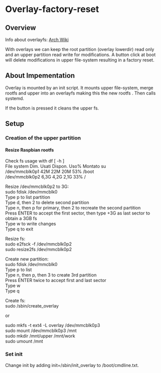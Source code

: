 # Overlay-factory-reset
## Overview
Info about overlayfs: [Arch Wiki](https://wiki.archlinux.org/index.php/Overlay_filesystem)

With overlays we can keep the root partition (overlay lowerdir) read only and an upper partition read write for modifications.
A button click at boot will delete modifications in upper file-system resulting in a factory reset.

## About Impementation
Overlay is mounted by an init script. It mounts upper file-system, merge rootfs and upper into an overlayfs making this the new rootfs . Then calls systemd.

If the button is pressed it cleans the upper fs.

## Setup
### Creation of the upper partition
#### Resize Raspbian rootfs
Check fs usage with df [ -h ]  
File system Dim. Usati Dispon. Uso% Montato su  
/dev/mmcblk0p1              42M   22M     20M  53% /boot  
/dev/mmcblk0p2             6,3G  4,2G    2,1G  33% /  

Resize /dev/mmcblk0p2 to 3G:  
sudo fdisk /dev/mmcblk0  
Type p to list partition  
Type d, then 2 to delete second partition  
Type n, then p for primary, then 2 to recreate the second partition  
Press ENTER to accept the first sector, then type +3G as last sector to obtain a 3GB fs  
Type w to write changes  
Type q to exit  

Resize fs:  
sudo e2fsck -f /dev/mmcblk0p2  
sudo resize2fs /dev/mmcblk0p2  

Create new partition:  
sudo fdisk /dev/mmcblk0  
Type p to list  
Type n, then p, then 3 to create 3rd partition  
Press ENTER twice to accept first and last sector  
Type w  
Type q  

Create fs:  
sudo /sbin/create_overlay  

or  

sudo mkfs -t ext4 -L overlay /dev/mmcblk0p3  
sudo mount /dev/mmcblk0p3 /mnt  
sudo mkdir /mnt/upper /mnt/work  
sudo umount /mnt  

### Set init
Change init by adding init=/sbin/init_overlay to /boot/cmdline.txt.
